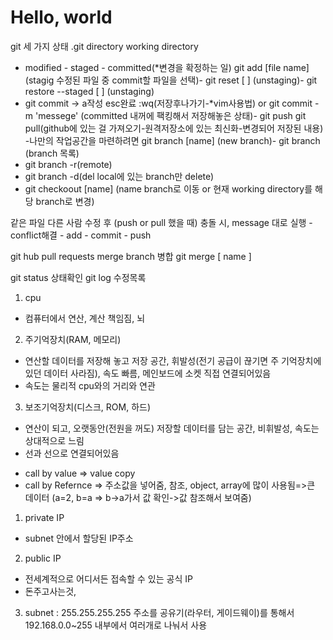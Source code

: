 Hello, world
============
git 세 가지 상태
.git directory
working directory
- modified - staged - committed(*변경을 확정하는 일)
git add [file name] (stagig 수정된 파일 중 commit할 파일을 선택)- git reset [ ] (unstaging)- git restore --staged [ ] (unstaging)
- git commit -> a작성 esc완료 :wq(저장후나가기-*vim사용법) or git commit -m 'messege' (committed 내꺼에 팩킹해서 저장해놓은 상태)- git push
git pull(github에 있는 걸 가져오기-원격저장소에 있는 최신화-변경되어 저장된 내용)
-나만의 작업공간을 마련하려면 git branch [name] (new branch)- git branch (branch 목록)
- git branch -r(remote)
- git branch -d(del local에 있는 branch만 delete)
- git checkoout [name] (name branch로 이동 or 현재 working directory를 해당 branch로 변경)

같은 파일 다른 사람 수정 후 (push or pull 했을 때) 충돌 시, message 대로 실행 - conflict해결 - add - commit - push  

git hub pull requests
merge branch 병합
git merge [ name ]

git status 상태확인
git log 수정목록

1. cpu
- 컴퓨터에서 연산, 계산 책임짐, 뇌

2. 주기억장치(RAM, 메모리)
- 연산할 데이터를 저장해 놓고 저장 공간, 휘발성(전기 공급이 끊기면 주 기억장치에 있던 데이터 사라짐), 속도 빠름, 메인보드에 소켓 직접 연결되어있음
- 속도는 물리적 cpu와의 거리와 연관

3. 보조기억장치(디스크, ROM, 하드)
- 연산이 되고, 오랫동안(전원을 꺼도) 저장할 데이터를 담는 공간, 비휘발성, 속도는 상대적으로 느림
- 선과 선으로 연결되어있음

* call by value => value copy
* call by Refernce => 주소값을 넣어줌, 참조, object, array에 많이 사용됨=>큰 데이터 (a=2, b=a => b->a가서 값 확인->값 참조해서 보여줌)

1. private IP
- subnet 안에서 할당된 IP주소

2. public IP
- 전세계적으로 어디서든 접속할 수 있는 공식 IP
- 돈주고사는것, 

3. subnet : 255.255.255.255 주소를 공유기(라우터, 게이드웨이)를 통해서 192.168.0.0~255 내부에서 여러개로 나눠서 사용 
